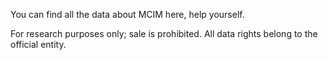 You can find all the data about MCIM here, help yourself.

For research purposes only; sale is prohibited. All data rights belong to the official entity.